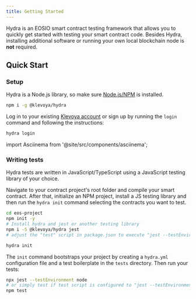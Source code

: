 ```yaml
---
title: Getting Started
---
```


Hydra is an EOSIO smart contract testing framework that allows you to quickly get started with testing your smart contract code.
Besides Hydra, installing additional software or running your own local blockchain node is **not** required. 

## Quick Start

### Setup

Hydra is a Node.js library, so make sure [Node.js/NPM](https://nodejs.org/en/download/) is installed.

```bash
npm i -g @klevoya/hydra
```

Log in to your existing [Klevoya account](https://klevoya.com) or sign up by running the `login` command and following the instructions:

```bash
hydra login
```


import Asciinema from '@site/src/components/asciinema';

<Asciinema id="asciicast-nhP4pvp7hv6L6FFJu4kyUYHzc" src="https://asciinema.org/a/nhP4pvp7hv6L6FFJu4kyUYHzc.js" autoPlay />


### Writing tests

Hydra tests are written in JavaScript/TypeScript using a JavaScript testing library of your choice.

Navigate to your contract project's root folder and compile your smart contract.
After that, initialize an NPM project, install a JS testing library and then run the `hydra init` command selecting the contracts you want to test.

```bash
cd eos-project
npm init -y
# Install hydra and jest or another testing library
npm i -S @klevoya/hydra jest
# adjust the "test" script in package.json to execute "jest --testEnvironment node"

hydra init
```

<Asciinema id="asciicast-u4CCaH93v6Hti0VBP8gErgskT" src="https://asciinema.org/a/u4CCaH93v6Hti0VBP8gErgskT.js"/>

The `init` command bootstraps your project by creating a `hydra.yml` configuration file and a test boilerplate in the `tests` directory.
Then run your tests:

```bash
npx jest --testEnvironment node
# or simply test if test script is configured to "jest --testEnvironment node"
npm test
```
